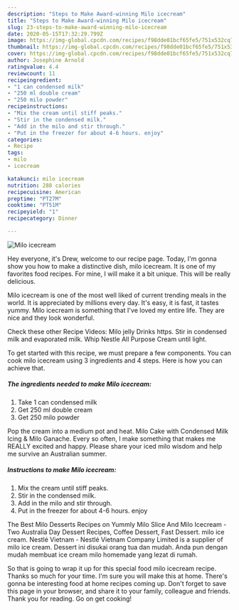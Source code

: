```yaml
---
description: "Steps to Make Award-winning Milo icecream"
title: "Steps to Make Award-winning Milo icecream"
slug: 23-steps-to-make-award-winning-milo-icecream
date: 2020-05-15T17:32:29.799Z
image: https://img-global.cpcdn.com/recipes/f98dde01bcf65fe5/751x532cq70/milo-icecream-recipe-main-photo.jpg
thumbnail: https://img-global.cpcdn.com/recipes/f98dde01bcf65fe5/751x532cq70/milo-icecream-recipe-main-photo.jpg
cover: https://img-global.cpcdn.com/recipes/f98dde01bcf65fe5/751x532cq70/milo-icecream-recipe-main-photo.jpg
author: Josephine Arnold
ratingvalue: 4.4
reviewcount: 11
recipeingredient:
- "1 can condensed milk"
- "250 ml double cream"
- "250 milo powder"
recipeinstructions:
- "Mix the cream until stiff peaks."
- "Stir in the condensed milk."
- "Add in the milo and stir through."
- "Put in the freezer for about 4-6 hours. enjoy"
categories:
- Recipe
tags:
- milo
- icecream

katakunci: milo icecream 
nutrition: 288 calories
recipecuisine: American
preptime: "PT27M"
cooktime: "PT51M"
recipeyield: "1"
recipecategory: Dinner

---
```



![Milo icecream](https://img-global.cpcdn.com/recipes/f98dde01bcf65fe5/751x532cq70/milo-icecream-recipe-main-photo.jpg)

Hey everyone, it's Drew, welcome to our recipe page. Today, I'm gonna show you how to make a distinctive dish, milo icecream. It is one of my favorites food recipes. For mine, I will make it a bit unique. This will be really delicious.

Milo icecream is one of the most well liked of current trending meals in the world. It is appreciated by millions every day. It's easy, it is fast, it tastes yummy. Milo icecream is something that I've loved my entire life. They are nice and they look wonderful.

Check these other Recipe Videos: Milo jelly Drinks https. Stir in condensed milk and evaporated milk. Whip Nestle All Purpose Cream until light.


To get started with this recipe, we must prepare a few components. You can cook milo icecream using 3 ingredients and 4 steps. Here is how you can achieve that.

<!--inarticleads1-->

##### The ingredients needed to make Milo icecream:

1. Take 1 can condensed milk
1. Get 250 ml double cream
1. Get 250 milo powder


Pop the cream into a medium pot and heat. Milo Cake with Condensed Milk Icing &amp; Milo Ganache. Every so often, I make something that makes me REALLY excited and happy. Please share your iced milo wisdom and help me survive an Australian summer. 

<!--inarticleads2-->

##### Instructions to make Milo icecream:

1. Mix the cream until stiff peaks.
1. Stir in the condensed milk.
1. Add in the milo and stir through.
1. Put in the freezer for about 4-6 hours. enjoy


The Best Milo Desserts Recipes on Yummly Milo Slice And Milo Icecream - Two Australia Day Dessert Recipes, Coffee Dessert, Fast Dessert. milo ice cream. Nestlé Vietnam - Nestlé Vietnam Company Limited is a supplier of milo ice cream. Dessert ini disukai orang tua dan mudah. Anda pun dengan mudah membuat ice cream milo homemade yang lezat di rumah. 

So that is going to wrap it up for this special food milo icecream recipe. Thanks so much for your time. I'm sure you will make this at home. There's gonna be interesting food at home recipes coming up. Don't forget to save this page in your browser, and share it to your family, colleague and friends. Thank you for reading. Go on get cooking!
